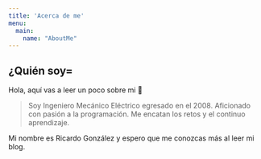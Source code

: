 ```yaml
---
title: 'Acerca de me'
menu:
  main:
    name: "AboutMe"
---
```


## ¿Quién soy=

Hola, aquí vas a leer un poco sobre mi 🤩

> Soy Ingeniero Mecánico Eléctrico egresado en el 2008.
> Aficionado con pasión a la programación.
> Me encatan los retos y el continuo aprendizaje.

Mi nombre es Ricardo González y espero que me conozcas más al leer mi blog.

